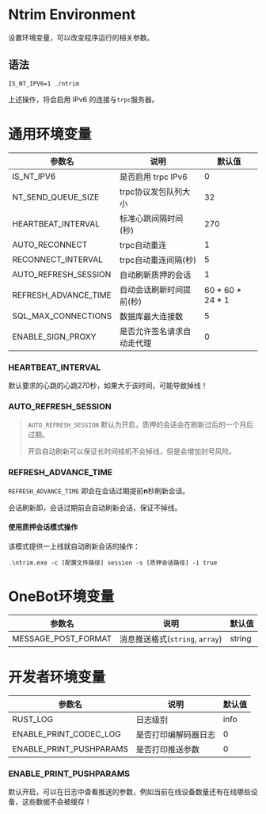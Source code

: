 # Ntrim Environment

设置环境变量，可以改变程序运行的相关参数。

## 语法

```shell
IS_NT_IPV6=1 ./ntrim
```

上述操作，将会启用 IPv6 的连接与`trpc`服务器。

# 通用环境变量

| 参数名                  | 说明             | 默认值              |
|----------------------|----------------|------------------|
| IS_NT_IPV6           | 是否启用 trpc IPv6 | 0                |
| NT_SEND_QUEUE_SIZE   | trpc协议发包队列大小   | 32               |
| HEARTBEAT_INTERVAL   | 标准心跳间隔时间(秒)    | 270              |
| AUTO_RECONNECT       | trpc自动重连       | 1                |
| RECONNECT_INTERVAL   | trpc自动重连间隔(秒)  | 5                |
| AUTO_REFRESH_SESSION | 自动刷新质押的会话      | 1                |
| REFRESH_ADVANCE_TIME | 自动会话刷新时间提前(秒)  | 60 * 60 * 24 * 1 |
| SQL_MAX_CONNECTIONS  | 数据库最大连接数       | 5                |
| ENABLE_SIGN_PROXY    | 是否允许签名请求自动走代理  | 0                |

### HEARTBEAT_INTERVAL

默认要求的心跳的心跳270秒，如果大于该时间，可能导致掉线！

### AUTO_REFRESH_SESSION

> `AUTO_REFRESH_SESSION` 默认为开启，质押的会话会在刷新过后的一个月后过期。
> 
> 开启自动刷新可以保证长时间挂机不会掉线，但是会增加封号风险。

### REFRESH_ADVANCE_TIME

`REFRESH_ADVANCE_TIME` 即会在会话过期提前**n**秒刷新会话。

会话刷新即，会话过期前会自动刷新会话，保证不掉线。

#### 使用质押会话模式操作

该模式提供一上线就自动刷新会话的操作：

```shell
.\ntrim.exe -c [配置文件路径] session -s [质押会话路径] -i true
```

# OneBot环境变量

| 参数名                 | 说明                        | 默认值    |
|---------------------|---------------------------|--------|
| MESSAGE_POST_FORMAT | 消息推送格式(`string`, `array`) | string |

# 开发者环境变量

| 参数名                     | 说明         | 默认值  |
|-------------------------|------------|------|
| RUST_LOG                | 日志级别       | info |
| ENABLE_PRINT_CODEC_LOG  | 是否打印编解码器日志 | 0    |
| ENABLE_PRINT_PUSHPARAMS | 是否打印推送参数   | 0    |

### ENABLE_PRINT_PUSHPARAMS

默认开启，可以在日志中查看推送的参数，例如当前在线设备数量还有在线哪些设备，这些数据不会被缓存！
